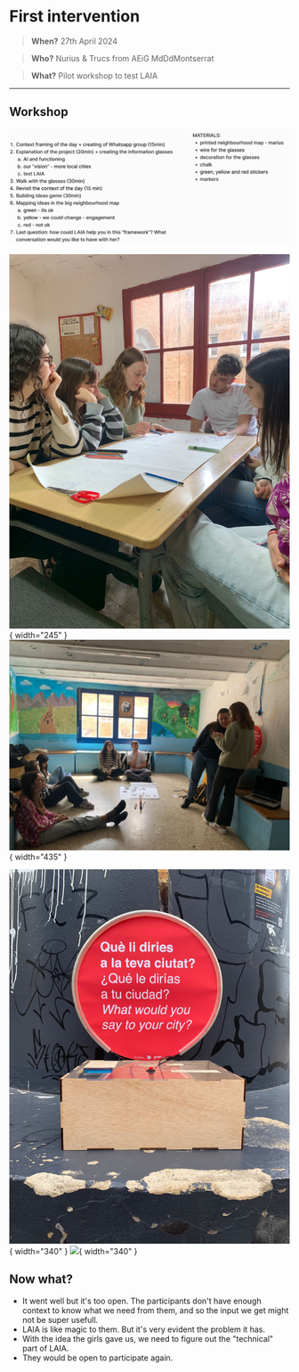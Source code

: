 # **First intervention**

> **When?** 27th April 2024

> **Who?** Nurius & Trucs from AEiG MdDdMontserrat

> **What?** Pilot workshop to test LAIA

_________________________

## Workshop

![](../images/Design%20Studio%203/Planning.png)


![](../images/Design%20Studio%203/D.jpg){ width="245" } ![](../images/Design%20Studio%203/g.jpg){ width="435" }

![](../images/Design%20Studio%203/B.jpg){ width="340" } ![](../images/Design%20Studio%203/Agif.gif){ width="340" }

## Now what?

- It went well but it's too open. The participants don't have enough context to know what we need from them, and so the input we get might not be super usefull.
- LAIA is like magic to them. But it's very evident the problem it has.
- With the idea the girls gave us, we need to figure out the "technical" part of LAIA.
- They would be open to participate again.